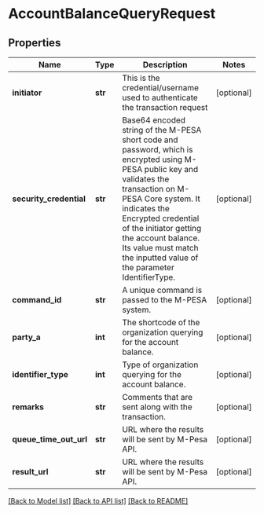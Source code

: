 # AccountBalanceQueryRequest

## Properties
Name | Type | Description | Notes
------------ | ------------- | ------------- | -------------
**initiator** | **str** | This is the credential/username used to authenticate the transaction request | [optional] 
**security_credential** | **str** | Base64 encoded string of the M-PESA short code and password, which is encrypted using M-PESA public key and validates the transaction on M-PESA Core system. It indicates the Encrypted credential of the initiator getting the account balance. Its value must match the inputted value of the parameter IdentifierType. | [optional] 
**command_id** | **str** | A unique command is passed to the M-PESA system. | [optional] 
**party_a** | **int** | The shortcode of the organization querying for the account balance. | [optional] 
**identifier_type** | **int** | Type of organization querying for the account balance. | [optional] 
**remarks** | **str** | Comments that are sent along with the transaction. | [optional] 
**queue_time_out_url** | **str** | URL where the results will be sent by M-Pesa API. | [optional] 
**result_url** | **str** | URL where the results will be sent by M-Pesa API. | [optional] 

[[Back to Model list]](../README.md#documentation-for-models) [[Back to API list]](../README.md#documentation-for-api-endpoints) [[Back to README]](../README.md)

